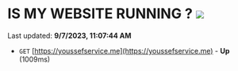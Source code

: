 # IS MY WEBSITE RUNNING ? [![](https://img.shields.io/static/v1?label=Sponsor&message=%E2%9D%A4&logo=GitHub&color=%23fe8e86)](https://github.com/sponsors/<username>)

Last updated: **9/7/2023, 11:07:44 AM**

- `GET` [https://youssefservice.me](https://youssefservice.me) - **Up** (1009ms)
